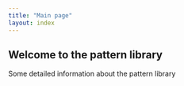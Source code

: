 ```yaml
---
title: "Main page"
layout: index
---
```


## Welcome to the pattern library

Some detailed information about the pattern library
